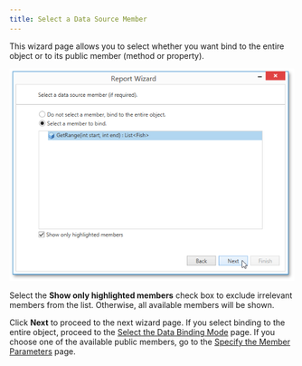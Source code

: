 ```yaml
---
title: Select a Data Source Member
---
```

This wizard page allows you to select whether you want bind to the entire object or to its public member (method or property).

![WpfReportWizard_Object_SelectDataSourceMember](../../../../../../images/Img122878.png)

Select the **Show only highlighted members** check box to exclude irrelevant members from the list. Otherwise, all available members will be shown.

Click **Next** to proceed to the next wizard page. If you select binding to the entire object, proceed to the [Select the Data Binding Mode](../../../../../../../interface-elements-for-desktop/articles/report-designer/report-designer-for-wpf/report-wizard/data-bound-report/connect-to-an-object-data-source/select-the-data-binding-mode.md) page. If you choose one of the available public members, go to the [Specify the Member Parameters](../../../../../../../interface-elements-for-desktop/articles/report-designer/report-designer-for-wpf/report-wizard/data-bound-report/connect-to-an-object-data-source/specify-the-member-parameters.md) page.
